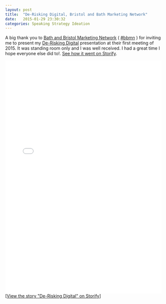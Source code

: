 ```yaml
---
layout: post
title:  "De-Risking Digital, Bristol and Bath Marketing Network"
date:   2015-01-29 23:30:32
categories: Speaking Strategy Ideation
---
```


<p>A big thank you to <a href="http://www.marketing-network.org/">Bath and Bristol Marketing Network</a>
( <a href="https://twitter.com/search?q=%23BBMN&src=tyah">#bbmn</a> ) for inviting me to
present my <a href="">De-Risking Digital</a> presentation at their first meeting of 2015.
It was standing room only and I was well received. I had a great time I hope everyone else
did to!.
<a href="https://storify.com/t_pk/de-risking-digital">See how it went on Storify</a>.</p>


<div class="storify"><iframe src="//storify.com/t_pk/de-risking-digital/embed?header=false" width="100%" height="750" frameborder="no" allowtransparency="true"></iframe><script src="//storify.com/t_pk/de-risking-digital.js?header=false"></script><noscript>[<a href="//storify.com/t_pk/de-risking-digital" target="_blank">View the story "De-Risking Digital" on Storify</a>]</noscript></div>
